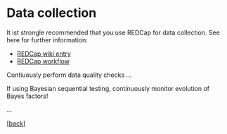 # Data collection

It ist strongle recommended that you use REDCap for data collection. See here for further information:

- [REDCap wiki entry](https://github.com/alex-strobel/DPP-LabManual/wiki/REDCap)
- [REDCap workflow](https://github.com/alex-strobel/DPP-LabManual/tree/main/Manuals/REDCap)

Contiuously perform data quality checks ... <!-- add detail how to do so -->

If using Bayesian sequential testing, continuously monitor evolution of Bayes factors!

...

[[back](00_How_to_organize_a_research_project.md#organization-of-this-manual)]

